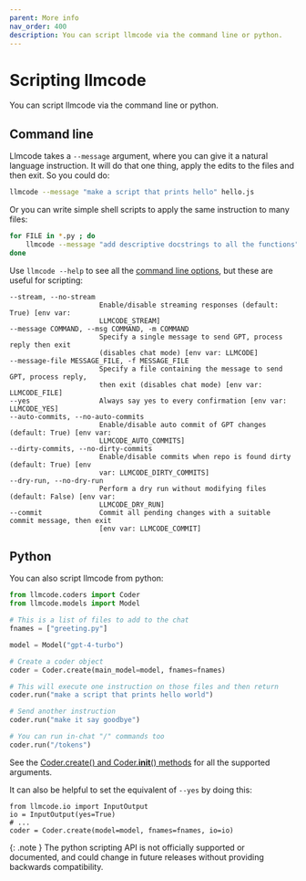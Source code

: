 ```yaml
---
parent: More info
nav_order: 400
description: You can script llmcode via the command line or python.
---
```


# Scripting llmcode

You can script llmcode via the command line or python.

## Command line

Llmcode takes a `--message` argument, where you can give it a natural language instruction.
It will do that one thing, apply the edits to the files and then exit.
So you could do:

```bash
llmcode --message "make a script that prints hello" hello.js
```

Or you can write simple shell scripts to apply the same instruction to many files:

```bash
for FILE in *.py ; do
    llmcode --message "add descriptive docstrings to all the functions" $FILE
done
```

Use `llmcode --help` to see all the 
[command line options](/docs/config/options.html),
but these are useful for scripting:

```
--stream, --no-stream
                      Enable/disable streaming responses (default: True) [env var:
                      LLMCODE_STREAM]
--message COMMAND, --msg COMMAND, -m COMMAND
                      Specify a single message to send GPT, process reply then exit
                      (disables chat mode) [env var: LLMCODE]
--message-file MESSAGE_FILE, -f MESSAGE_FILE
                      Specify a file containing the message to send GPT, process reply,
                      then exit (disables chat mode) [env var: LLMCODE_FILE]
--yes                 Always say yes to every confirmation [env var: LLMCODE_YES]
--auto-commits, --no-auto-commits
                      Enable/disable auto commit of GPT changes (default: True) [env var:
                      LLMCODE_AUTO_COMMITS]
--dirty-commits, --no-dirty-commits
                      Enable/disable commits when repo is found dirty (default: True) [env
                      var: LLMCODE_DIRTY_COMMITS]
--dry-run, --no-dry-run
                      Perform a dry run without modifying files (default: False) [env var:
                      LLMCODE_DRY_RUN]
--commit              Commit all pending changes with a suitable commit message, then exit
                      [env var: LLMCODE_COMMIT]
```


## Python

You can also script llmcode from python:

```python
from llmcode.coders import Coder
from llmcode.models import Model

# This is a list of files to add to the chat
fnames = ["greeting.py"]

model = Model("gpt-4-turbo")

# Create a coder object
coder = Coder.create(main_model=model, fnames=fnames)

# This will execute one instruction on those files and then return
coder.run("make a script that prints hello world")

# Send another instruction
coder.run("make it say goodbye")

# You can run in-chat "/" commands too
coder.run("/tokens")

```

See the
[Coder.create() and Coder.__init__() methods](https://github.com/KhulnaSoft/llmcode/blob/main/llmcode/coders/base_coder.py)
for all the supported arguments.

It can also be helpful to set the equivalent of `--yes` by doing this:

```
from llmcode.io import InputOutput
io = InputOutput(yes=True)
# ...
coder = Coder.create(model=model, fnames=fnames, io=io)
```

{: .note }
The python scripting API is not officially supported or documented,
and could change in future releases without providing backwards compatibility.
